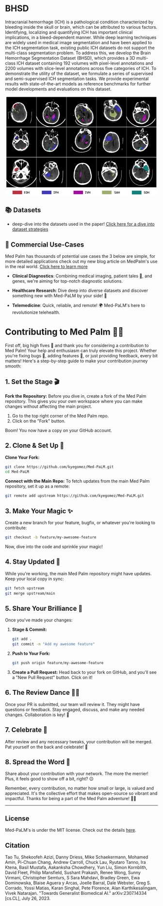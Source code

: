 # BHSD


Intracranial hemorrhage (ICH) is a pathological condition characterized by bleeding inside the skull or brain, which can be attributed to various factors. 
Identifying, localizing and quantifying ICH has important clinical implications, in a bleed-dependent manner. 
While deep learning techniques are widely used in medical image segmentation and have been applied to the ICH segmentation task, existing public ICH datasets do not support the multi-class segmentation problem. 
To address this, we develop the Brain Hemorrhage Segmentation Dataset (BHSD), which provides a 3D multi-class ICH dataset containing 192 volumes with pixel-level annotations and 2200 volumes with slice-level annotations across five categories of ICH. 
To demonstrate the utility of the dataset, we formulate a series of supervised and semi-supervised ICH segmentation tasks. 
We provide experimental results with state-of-the-art models as reference benchmarks for further model developments and evaluations on this dataset. 




 


![BHSD](brains.png)


 

## 📚 Datasets 
- deep-dive into the datasets used in the paper! [Click here for a dive into dataset strategies](docs/DATASETS.md)

## 💼 Commercial Use-Cases

Med Palm has thousands of potential use cases the 3 below are simple, for more detailed applications check out my new blog article on MedPalm's use in the real world. [Click here to learn more](https://medium.com/@kyeg/how-medpalm-is-revolutionizing-medicine-62eef979f0e5)

- **Clinical Diagnostics**: Combining medical imaging, patient tales 📖, and genes, we're aiming for top-notch diagnostic solutions.
  
- **Healthcare Research**: Dive deep into diverse datasets and discover something new with Med-PaLM by your side! 🤿
  
- **Telemedicine**: Quick, reliable, and remote! 🌍 Med-PaLM's here to revolutionize telehealth.

# Contributing to Med Palm 🤖🌟

First off, big high fives 🙌 and thank you for considering a contribution to Med Palm! Your help and enthusiasm can truly elevate this project. Whether you're fixing bugs 🐛, adding features 🎁, or just providing feedback, every bit matters! Here's a step-by-step guide to make your contribution journey smooth:

## 1. Set the Stage 🎬

**Fork the Repository:** Before you dive in, create a fork of the Med Palm repository. This gives you your own workspace where you can make changes without affecting the main project.

1. Go to the top right corner of the Med Palm repo.
2. Click on the "Fork" button. 

Boom! You now have a copy on your GitHub account.

## 2. Clone & Set Up 🚀

**Clone Your Fork:** 
```bash
git clone https://github.com/kyegomez/Med-PaLM.git
cd Med-PaLM
```

**Connect with the Main Repo:** To fetch updates from the main Med Palm repository, set it up as a remote:
```bash
git remote add upstream https://github.com/kyegomez/Med-PaLM.git
```

## 3. Make Your Magic ✨

Create a new branch for your feature, bugfix, or whatever you're looking to contribute:
```bash
git checkout -b feature/my-awesome-feature
```

Now, dive into the code and sprinkle your magic!

## 4. Stay Updated 🔄

While you're working, the main Med Palm repository might have updates. Keep your local copy in sync:

```bash
git fetch upstream
git merge upstream/main
```

## 5. Share Your Brilliance 🎁

Once you've made your changes:

1. **Stage & Commit:**
   ```bash
   git add .
   git commit -m "Add my awesome feature"
   ```

2. **Push to Your Fork:**
   ```bash
   git push origin feature/my-awesome-feature
   ```

3. **Create a Pull Request:** Head back to your fork on GitHub, and you'll see a "New Pull Request" button. Click on it!

## 6. The Review Dance 💃🕺

Once your PR is submitted, our team will review it. They might have questions or feedback. Stay engaged, discuss, and make any needed changes. Collaboration is key! 🤝

## 7. Celebrate 🎉

After review and any necessary tweaks, your contribution will be merged. Pat yourself on the back and celebrate! 🎊

## 8. Spread the Word 📢

Share about your contribution with your network. The more the merrier! Plus, it feels good to show off a bit, right? 😉

Remember, every contribution, no matter how small or large, is valued and appreciated. It's the collective effort that makes open-source so vibrant and impactful. Thanks for being a part of the Med Palm adventure! 🌟🚀

----

## License

Med-PaLM's is under the MIT license. Check out the details [here](LICENSE.md).

## Citation

Tao Tu, Shekoofeh Azizi, Danny Driess, Mike Schaekermann, Mohamed Amin, Pi-Chuan Chang, Andrew Carroll, Chuck Lau, Ryutaro Tanno, Ira Ktena, Basil Mustafa, Aakanksha Chowdhery, Yun Liu, Simon Kornblith, David Fleet, Philip Mansfield, Sushant Prakash, Renee Wong, Sunny Virmani, Christopher Semturs, S Sara Mahdavi, Bradley Green, Ewa Dominowska, Blaise Aguera y Arcas, Joelle Barral, Dale Webster, Greg S. Corrado, Yossi Matias, Karan Singhal, Pete Florence, Alan Karthikesalingam, Vivek Natarajan. "Towards Generalist Biomedical AI." arXiv:2307.14334 [cs.CL], July 26, 2023.

